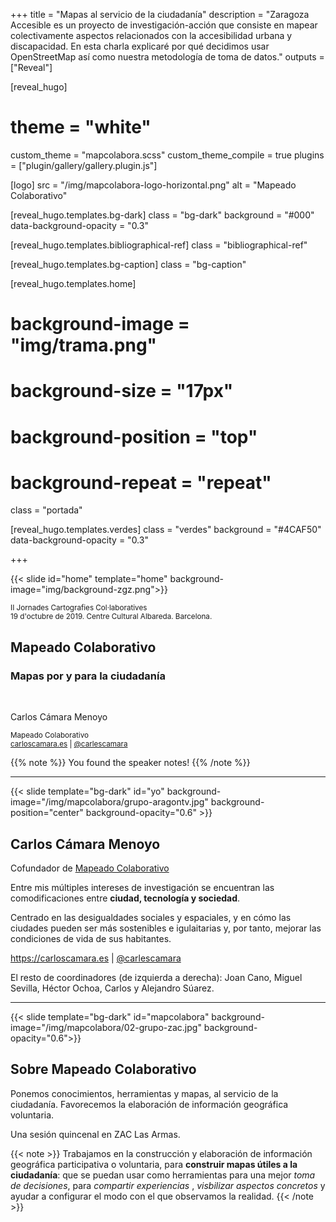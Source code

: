 +++
title = "Mapas al servicio de la ciudadanía"
description = "Zaragoza Accesible es un proyecto de investigación-acción que consiste en mapear colectivamente aspectos relacionados con la accesibilidad urbana y discapacidad. En esta charla explicaré por qué decidimos usar OpenStreetMap así como nuestra metodología de toma de datos."
outputs = ["Reveal"]


[reveal_hugo]
# theme = "white"
custom_theme = "mapcolabora.scss"
custom_theme_compile = true
plugins = ["plugin/gallery/gallery.plugin.js"]

[logo]
src = "/img/mapcolabora-logo-horizontal.png"
alt = "Mapeado Colaborativo"

[reveal_hugo.templates.bg-dark]
class = "bg-dark"
background = "#000"
data-background-opacity = "0.3"

[reveal_hugo.templates.bibliographical-ref]
class = "bibliographical-ref"

[reveal_hugo.templates.bg-caption]
class = "bg-caption"

[reveal_hugo.templates.home]
# background-image = "img/trama.png"
# background-size = "17px"
# background-position = "top"
# background-repeat = "repeat"
class = "portada"

[reveal_hugo.templates.verdes]
class = "verdes"
background = "#4CAF50"
data-background-opacity = "0.3"

+++

{{< slide id="home"  template="home" background-image="img/background-zgz.png">}}

<div class="borders">

<small>II Jornades Cartografies Col·laboratives<br>
19 d'octubre de 2019. Centre Cultural Albareda. Barcelona.</small>

<h2>Mapeado Colaborativo</h2>
<h3>Mapas por y para la ciudadanía</h3>

<br>
<p>Carlos Cámara Menoyo</p>

<small>Mapeado Colaborativo<br>
<a href="https://carloscamara.es">carloscamara.es</a> | <a href="https://twitter.com/carlescamara">@carlescamara</a></small>

</div>

{{% note %}}
You found the speaker notes!
{{% /note %}}

---

<!-- {{< slide background-image="/img/sobre-mi.png" background-size="contained">}} -->

{{< slide template="bg-dark" id="yo" background-image="/img/mapcolabora/grupo-aragontv.jpg" background-position="center" background-opacity="0.6" >}}

## Carlos Cámara Menoyo

Cofundador de [Mapeado Colaborativo](https://mapcolabora.org)

Entre mis múltiples intereses de investigación se encuentran las comodificaciones entre **ciudad, tecnología y sociedad**.

Centrado en las desigualdades sociales y espaciales, y en cómo las ciudades pueden ser más sostenibles e igulaitarias y, por tanto, mejorar las condiciones de vida de sus habitantes.

https://carloscamara.es | <i class="fab fa-twitter"></i>[@carlescamara](https://twitter.com/carlescamara)

<div class=bg-caption>El resto de coordinadores (de izquierda a derecha): Joan Cano, Miguel Sevilla, Héctor Ochoa, Carlos y Alejandro Súarez.</div>

---

{{< slide template="bg-dark" id="mapcolabora" background-image="/img/mapcolabora/02-grupo-zac.jpg" background-opacity="0.6">}}

## Sobre Mapeado Colaborativo

Ponemos conocimientos, herramientas y mapas, al servicio de la ciudadanía.
Favorecemos la elaboración de información geográfica voluntaria.

<div class=bg-caption>Una sesión quincenal en ZAC Las Armas.</div>

{{< note >}}
Trabajamos en la construcción y elaboración de información geográfica participativa o voluntaria, para **construir mapas útiles a la ciudadanía**: que se puedan usar como herramientas para una mejor _toma de decisiones_, para _compartir experiencias_ , _visbilizar aspectos concretos_ y ayudar a configurar el modo con el que observamos la realidad.
{{< /note >}}

